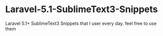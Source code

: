 # Laravel-5.1-SublimeText3-Snippets
Laravel 5.1+ SublimeText3 Snippets that I  user every day. feel free to use them
